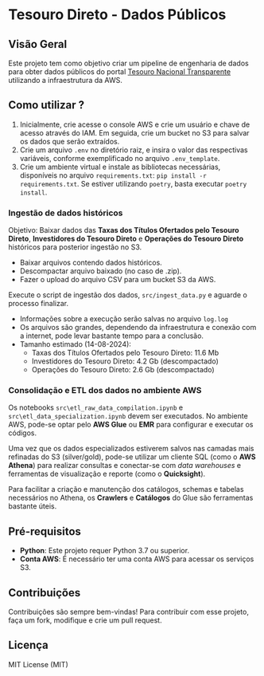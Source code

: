 # Tesouro Direto - Dados Públicos

## Visão Geral

Este projeto tem como objetivo criar um pipeline de engenharia de dados para obter dados públicos do portal [Tesouro Nacional Transparente](https://www.tesourotransparente.gov.br/) utilizando a infraestrutura da AWS.

## Como utilizar ?

1. Inicialmente, crie acesse o console AWS e crie um usuário e chave de acesso através do IAM. Em seguida, crie um bucket no S3 para salvar os dados que serão extraídos.
2. Crie um arquivo `.env` no diretório raiz, e insira o valor das respectivas variáveis, conforme exemplificado no arquivo `.env_template`.
3. Crie um ambiente virtual e instale as bibliotecas necessárias, disponíveis no arquivo `requirements.txt`: `pip install -r requirements.txt`. Se estiver utilizando `poetry`, basta executar `poetry install`.

### Ingestão de dados históricos 

Objetivo: Baixar dados das **Taxas dos Títulos Ofertados pelo Tesouro Direto**, **Investidores do Tesouro Direto** e **Operações do Tesouro Direto** históricos para posterior ingestão no S3.

- Baixar arquivos contendo dados históricos.
- Descompactar arquivo baixado (no caso de .zip).
- Fazer o upload do arquivo CSV para um bucket S3 da AWS.

Execute o script de ingestão dos dados, `src/ingest_data.py` e aguarde o processo finalizar.
- Informações sobre a execução serão salvas no arquivo `log.log`
- Os arquivos são grandes, dependendo da infraestrutura e conexão com a internet, pode levar bastante tempo para a conclusão.
- Tamanho estimado (14-08-2024):
    - Taxas dos Títulos Ofertados pelo Tesouro Direto: 11.6 Mb
    - Investidores do Tesouro Direto: 4.2 Gb (descompactado)
    - Operações do Tesouro Direto: 2.6 Gb (descompactado)

### Consolidação e ETL dos dados no ambiente AWS

Os notebooks `src\etl_raw_data_compilation.ipynb` e `src\etl_data_specialization.ipynb` devem ser executados.
No ambiente AWS, pode-se optar pelo **AWS Glue** ou **EMR** para configurar e executar os códigos.

Uma vez que os dados especializados estiverem salvos nas camadas mais refinadas do S3 (silver/gold), pode-se utilizar um cliente SQL (como o **AWS Athena**) para realizar consultas e conectar-se com *data warehouses* e ferramentas de visualização e reporte (como o **Quicksight**).

Para facilitar a criação e manutenção dos catálogos, schemas e tabelas necessários no Athena, os **Crawlers** e **Catálogos** do Glue são ferramentas bastante úteis.

## Pré-requisitos

- **Python**: Este projeto requer Python 3.7 ou superior.
- **Conta AWS**: É necessário ter uma conta AWS para acessar os serviços S3.

## Contribuições

Contribuições são sempre bem-vindas! Para contribuir com esse projeto, faça um fork, modifique e crie um pull request.

## Licença

MIT License (MIT)